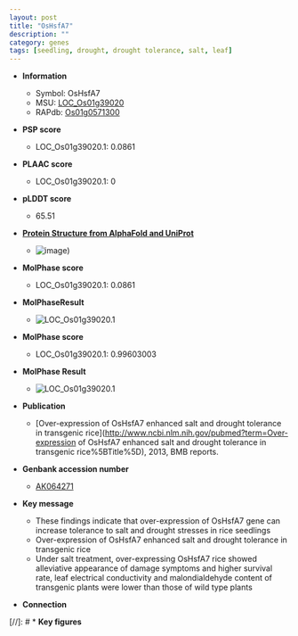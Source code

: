 ```yaml
---
layout: post
title: "OsHsfA7"
description: ""
category: genes
tags: [seedling, drought, drought tolerance, salt, leaf]
---
```


* **Information**  
    + Symbol: OsHsfA7  
    + MSU: [LOC_Os01g39020](http://rice.plantbiology.msu.edu/cgi-bin/ORF_infopage.cgi?orf=LOC_Os01g39020)  
    + RAPdb: [Os01g0571300](http://rapdb.dna.affrc.go.jp/viewer/gbrowse_details/irgsp1?name=Os01g0571300)  

* **PSP score**  
    + LOC_Os01g39020.1: 0.0861 

* **PLAAC score**  
    + LOC_Os01g39020.1: 0 

* **pLDDT score**
    + 65.51

* **[Protein Structure from AlphaFold and UniProt](https://www.uniprot.org/uniprotkb/Q657C0/entry#structure)**
    + ![image](https://ricepsp.github.io/images/Q6/AF-Q657C0-F1.png))

* **MolPhase score**
    + LOC_Os01g39020.1: 0.0861

* **MolPhaseResult**
    + ![LOC_Os01g39020.1](https://ricepsp.github.io/pictures/LOC_Os01g/LOC_Os01g39020.1.png)

* **MolPhase score**
    + LOC_Os01g39020.1: 0.99603003

* **MolPhase Result**
    + ![LOC_Os01g39020.1](https://304243504.github.io/Pictures/LOC_Os01g/LOC_Os01g39020.1.png)

* **Publication**  
    + [Over-expression of OsHsfA7 enhanced salt and drought tolerance in transgenic rice](http://www.ncbi.nlm.nih.gov/pubmed?term=Over-expression of OsHsfA7 enhanced salt and drought tolerance in transgenic rice%5BTitle%5D), 2013, BMB reports.

* **Genbank accession number**  
    + [AK064271](http://www.ncbi.nlm.nih.gov/nuccore/AK064271)

* **Key message**  
    + These findings indicate that over-expression of OsHsfA7 gene can increase tolerance to salt and drought stresses in rice seedlings
    + Over-expression of OsHsfA7 enhanced salt and drought tolerance in transgenic rice
    + Under salt treatment, over-expressing OsHsfA7 rice showed alleviative appearance of damage symptoms and higher survival rate, leaf electrical conductivity and malondialdehyde content of transgenic plants were lower than those of wild type plants

* **Connection**  

[//]: # * **Key figures**  


